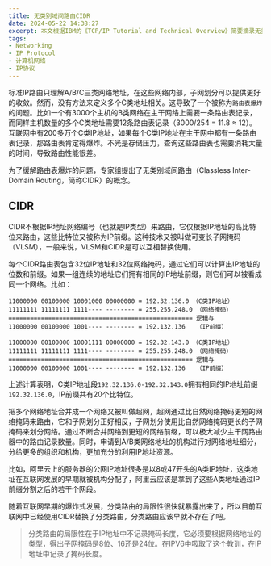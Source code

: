 ```yaml
---
title: 无类别域间路由CIDR
date: 2024-05-22 14:38:27
excerpt: 本文根据IBM的《TCP/IP Tutorial and Technical Overview》简要摘录无类别域间路由（CIDR）相关知识
tags:
- Networking
- IP Protocol
- 计算机网络
- IP协议
---
```


标准IP路由只理解A/B/C三类网络地址，在这些网络内部，子网划分可以提供更好的收敛。然而，没有方法来定义多个C类地址相关。这导致了一个被称为`路由表爆炸`的问题。比如一个有3000个主机的B类网络在主干网络上需要一条路由表记录，而同样主机数量的多个C类地址需要12条路由表记录（3000/254 = 11.8 ≈ 12）。互联网中有200多万个C类IP地址，如果每个C类IP地址在主干网中都有一条路由表记录，那路由表肯定得爆炸。不光是存储压力，查询这些路由表也需要消耗大量的时间，导致路由性能很差。

为了缓解路由表爆炸的问题，专家组提出了无类别域间路由（Classless Inter-Domain Routing，简称CIDR）的概念。

## CIDR

CIDR不根据IP地址网络编号（也就是IP类型）来路由，它仅根据IP地址的高比特位来路由，这些比特位又被称为IP前缀。这种技术又被叫做可变长子网掩码（VLSM），一般来说，VLSM和CIDR是可以互相替换使用。

每个CIDR路由表包含32位IP地址和32位网络掩码，通过它们可以计算出IP地址的位数和前缀。如果一组连续的地址它们拥有相同的IP地址前缀，则它们可以被看成同一个网络。比如：

```
11000000 00100000 10001000 00000000 = 192.32.136.0 （C类IP地址）
11111111 11111111 1111---- -------- = 255.255.248.0 （网络掩码）
=================================================== 逻辑与
11000000 00100000 1001---- -------- = 192.132.136   （IP前缀）

11000000 00100000 10001111 00000000 = 192.32.143.0 （C类IP地址）
11111111 11111111 1111---- -------- = 255.255.248.0 （网络掩码）
=================================================== 逻辑与
11000000 00100000 1001---- -------- = 192.132.136   （IP前缀）
```

上述计算表明，C类IP地址段`192.32.136.0-192.32.143.0`拥有相同的IP地址前缀`192.32.136.0`，IP前缀共有20个比特位。

把多个网络地址合并成一个网络又被叫做超网，超网通过比自然网络掩码更短的网络掩码来路由，它和子网划分正好相反，子网划分使用比自然网络掩码更长的子网掩码来划分网络。通过不断合并网络到更短的网络前缀，可以极大减少主干网路由器中的路由记录数量。同时，申请到A/B类网络地址的机构进行对网络地址细分，分给更多的组织和机构，更加充分的利用IP地址资源。

比如，阿里云上的服务器的公网IP地址很多是以8或47开头的A类IP地址，这类地址在互联网发展的早期就被机构分配了，阿里云应该是拿到了这些A类地址通过IP前缀分割之后的若干个网段。

随着互联网早期的爆炸式发展，分类路由的局限性很快就暴露出来了，所以目前互联网中已经使用CIDR替换了分类路由，分类路由应该早就不存在了吧。

> 分类路由的局限性在于IP地址中不记录掩码长度，它必须要根据网络地址的类型，得出子网掩码是8位、16还是24位。在IPV6中吸取了这个教训，在IP地址中记录了掩码长度。
